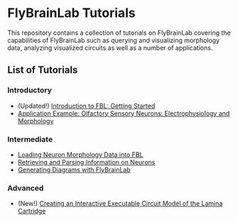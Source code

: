 # FlyBrainLab Tutorials
This repository contains a collection of tutorials on FlyBrainLab covering the capabilities of FlyBrainLab such as querying and visualizing morphology data, analyzing visualized circuits as well as a number of applications.

## List of Tutorials

### Introductory
* (Updated!) [Introduction to FBL: Getting Started](https://github.com/FlyBrainLab/Tutorials/tree/master/tutorials/getting_started)
* [Application Example: Olfactory Sensory Neurons: Electrophysiology and Morphology](https://github.com/FlyBrainLab/Tutorials/blob/master/tutorials/osn_ephys_tutorial/OSN_ephys_tutorial.ipynb)

### Intermediate
* [Loading Neuron Morphology Data into FBL](https://github.com/FlyBrainLab/Tutorials/blob/master/tutorials/swc_loading_tutorial/swc_loading.ipynb)
* [Retrieving and Parsing Information on Neurons](https://github.com/FlyBrainLab/Tutorials/blob/master/tutorials/neuron_information_tutorial/neuron_information.ipynb)
* [Generating Diagrams with FlyBrainLab](https://github.com/FlyBrainLab/Tutorials/blob/master/tutorials/diagram_generation_tutorial/generate_diagram.ipynb)

### Advanced
* (New!) [Creating an Interactive Executable Circuit Model of the Lamina Cartridge](https://github.com/FlyBrainLab/Tutorials/blob/master/tutorials/cartridge/Cartridge.ipynb)
